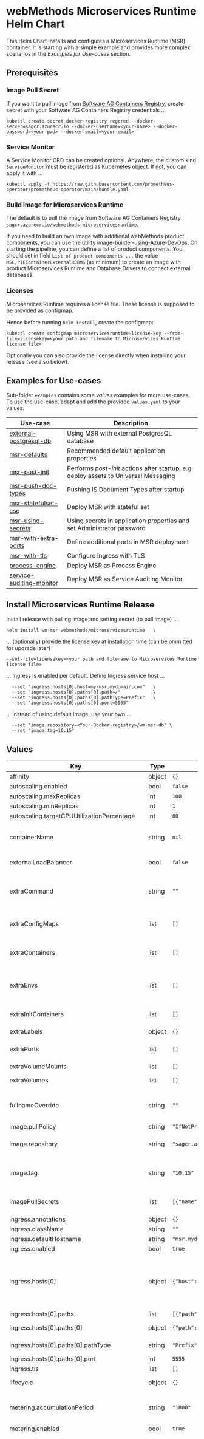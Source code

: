 # webMethods Microservices Runtime Helm Chart

This Helm Chart installs and configures a Microservices Runtime (MSR) container. It is starting with a simple example and provides more complex scenarios in the *Examples for Use-cases* section.

## Prerequisites

### Image Pull Secret

If you want to pull image from [Software AG Containers Registry](https://containers.softwareag.com), create secret with your Software AG Containers Registry credentials ...

```
kubectl create secret docker-registry regcred --docker-server=sagcr.azurecr.io --docker-username=<your-name> --docker-password=<your-pwd> --docker-email=<your-email>
```

### Service Monitor

A Service Monitor CRD can be created optional. Anywhere, the custom kind `ServiceMonitor` must be registered as Kubernetes object. If not, you can apply it with ...

```
kubectl apply -f https://raw.githubusercontent.com/prometheus-operator/prometheus-operator/main/bundle.yaml
```

### Build Image for Microservices Runtime

The default is to pull the image from Software AG Containers Registry `sagcr.azurecr.io/webmethods-microservicesruntime`.

If you need to build an own image with additional webMethods product components, you can use the utility [image-builder-using-Azure-DevOps](../../utils/image-builder-using-azure-devops/README.md). On starting the pipeline, you can define a list of product components. You should set in field `List of product components ...` the value `MSC,PIEContainerExternalRDBMS` (as minimum) to create an image with product Microservices Runtime and Database Drivers to connect external databases.

### Licenses

Microservices Runtime requires a license file. These license is supposed to be provided as configmap.

Hence before running `helm install`, create the configmap:

```
kubectl create configmap microservicesruntime-license-key --from-file=licensekey=<your path and filename to Microservices Runtime license file>
```

Optionally you can also provide the license directly when installing your release (see also below).


## Examples for Use-cases

Sub-folder `examples` contains some *values* examples for more use-cases. To use the use-case, adapt and add the provided `values.yaml` to your values.

| Use-case | Description |
|-----|------|
| [external-postgresql-db](../examples/external-postgresql-db/README.md) | Using MSR with external PostgresQL database |
| [msr-defaults](../examples/msr-defaults/README.md) | Recommended default application properties|
| [msr-post-init](../examples/msr-post-init/README.md) | Performs *post-init* actions after startup, e.g. deploy assets to Universal Messaging |
| [msr-push-doc-types](../examples/msr-push-doc-types/README.md) | Pushing IS Document Types after startup |
| [msr-statefulset-csq](../examples/msr-statefulset-csq/README.md) | Deploy MSR with stateful set |
| [msr-using-secrets](../examples/msr-using-secrets/README.md) | Using secrets in application properties and set Administrator password |
| [msr-with-extra-ports](../examples/msr-with-extra-ports/README.md) | Define additional ports in MSR deployment |
| [msr-with-tls](../examples/msr-with-tls/README.md) | Configure Ingress with TLS |
| [process-engine](../examples/process-engine/README.md) | Deploy MSR as Process Engine |
| [service-auditing-monitor](../examples/service-auditing-monitor/README.md) | Deploy MSR as Service Auditing Monitor |

## Install Microservices Runtime Release

Install release with pulling image and setting secret (to pull image) ...

```shell
helm install wm-msr webmethods/microservicesruntime   \
```

... (optionally) provide the license key at installation time (can be ommitted for upgrade later)

```shell
--set-file=licensekey=<your path and filename to Microservices Runtime license file>
```

... Ingress is enabled per default. Define Ingress service host ...

```shell
  --set "ingress.hosts[0].host=my-msr.mydomain.com"   \
  --set "ingress.hosts[0].paths[0].path=/"            \
  --set "ingress.hosts[0].paths[0].pathType=Prefix"   \
  --set "ingress.hosts[0].paths[0].port=5555"
```

... instead of using default image, use your own ...

```shell
  --set "image.repository=<Your-Docker-registry>/wm-msr-db" \
  --set "image.tag=10.15"
```

## Values

| Key | Type | Default | Description |
|-----|------|---------|-------------|
| affinity | object | `{}` |  |
| autoscaling.enabled | bool | `false` |  |
| autoscaling.maxReplicas | int | `100` |  |
| autoscaling.minReplicas | int | `1` |  |
| autoscaling.targetCPUUtilizationPercentage | int | `80` |  |
| containerName | string | `nil` | The name of the main container, by default this will be msr-<release_name> |
| externalLoadBalancer | bool | `false` | Instanciate Nginx as external LB |
| extraCommand | string | `""` | Extra command, which is executed before the startContainer entrypoint script of the Microservice Runtime |
| extraConfigMaps | list | `[]` | Extra config maps for addtional configurations such as extra ports, etc. |
| extraContainers | list | `[]` | Extra containers which should run in addtion to the main container as a sidecar |
| extraEnvs | list | `[]` | Exta environment properties to be passed on to the microservice runtime |
| extraInitContainers | list | `[]` | Extra init containers that are executed before starting the main container |
| extraLabels | object | `{}` | Extra Labels |
| extraPorts | list | `[]` | Extra Ports to be defined, note: these ports need to be created  |
| extraVolumeMounts | list | `[]` | Extra volume mounts |
| extraVolumes | list | `[]` | Exta volumes that should be mounted. |
| fullnameOverride | string | `""` | Overwrites full workload name. As default, the workload name is release name + '-' + Chart name. |
| image.pullPolicy | string | `"IfNotPresent"` | Pull with policy |
| image.repository | string | `"sagcr.azurecr.io/webmethods-microservicesruntime"` | Pull this image. Default is MSR from [Software AG Container Registry](https://containers.softwareag.com) |
| image.tag | string | `"10.15"` | The default value pulls latest. In PROD it is recommended to use a specific fix level. |
| imagePullSecrets | list | `[{"name":"regcred"}]` | Image pull secret reference. By default looks for `regcred`. |
| ingress.annotations | object | `{}` |  |
| ingress.className | string | `""` |  |
| ingress.defaultHostname | string | `"msr.mydomain.com"` |  |
| ingress.enabled | bool | `true` |  |
| ingress.hosts[0] | object | `{"host":"","paths":[{"path":"/","pathType":"Prefix","port":5555}]}` | Hostname of Ingress. By default the defaultHostname is used. For more complex rules or addtional hosts, you will need to overwrite this section. |
| ingress.hosts[0].paths | list | `[{"path":"/","pathType":"Prefix","port":5555}]` | Address the backend |
| ingress.hosts[0].paths[0] | object | `{"path":"/","pathType":"Prefix","port":5555}` | Path to address the backend |
| ingress.hosts[0].paths[0].pathType | string | `"Prefix"` | Path type to address the backend |
| ingress.hosts[0].paths[0].port | int | `5555` | Port of service |
| ingress.tls | list | `[]` | TLS of Ingress |
| lifecycle | object | `{}` | lifecycle hooks to execute on preStop / postStart,... |
| metering.accumulationPeriod | string | `"1800"` | The period in seconds for which data is accumulated before a log record is produced. |
| metering.enabled | bool | `true` | enable metering |
| metering.logLevel | string | `nil` | The level of log messages that are logged on the console. Valid values are: *error - logs only ERROR messages. *warn (default) - logs ERROR and WARN messages. *info - logs ERROR, WARN, and INFO messages. *debug - logs ERROR, WARN, INFO, and DEBUG messages. Use as a Java system property or an environment variable to see the debug messages of the configuration initialization. |
| metering.proxyAddress | string | `nil` | The proxy address in a <host>:<port> format that the metering client uses. Configure this property only if you use a metering proxy. |
| metering.proxyPass | string | `nil` | The proxy password that the metering client uses. Configure this property only if you use a metering proxy with authentication. Depending on the method that you use to provide a password, ensure that you escape password characters that are specific for the selected method. Valid characters: *Letters: A-Z, a-z *Numbers: 0-9 *Special characters: !@#$%^&*()_+-=[]{}\/?,.<>; |
| metering.proxyType | string | `"DIRECT"` | The type of the proxy that the metering client uses. Valid values are: *DIRECT (default). *HTTP *SOCKS Indicates that the metering client does not use a proxy. |
| metering.reportPeriod | string | `"3600"` |  |
| metering.runtimeAlias | string | `nil` | An alias of the webMethods product instance or a group of instances, for which usage data is measured. |
| metering.serverConnectTimeout | string | `"60000"` | The time in milliseconds to establish the initial TCP connection when the metering client calls the server REST endpoint. This is also the time to start the request. |
| metering.serverReadTimeout | string | `"300000"` | The maximum time in milliseconds without data transfer over the TCP connection to the server. This is also the time that it takes for the server to respond. When this time passes, the request fails. |
| metering.serverUrl | string | `"https://metering.softwareag.cloud/api/measurements"` | The URL of the metering aggregator server REST API. |
| metering.trustStoreFile | string | `nil` | The absolute path to the metering client truststore that is used for HTTPS connections. Add this value in any of the following cases: *If you use the Software AG Metering Server on premises (via HTTPS) and the certificates in the truststore do not match the certificates configured in Software AG Runtime (CTP). *If you use a metering proxy that terminates the SSL connection to the Metering Server in Software AG Cloud. |
| metering.trustStorePassword | string | `nil` | The password for the metering client truststore. Configure this property only if you use a truststore. |
| microservicesruntime.diagnosticPort | int | `9999` | Defies diagnostic port |
| microservicesruntime.httpPort | int | `5555` | Defines administration port |
| microservicesruntime.httpPortScheme | string | `"HTTP"` | Defines scheme of administration port |
| microservicesruntime.httpsPort | int | `5556` | Defines external runtime port |
| microservicesruntime.httpsPortScheme | string | `"HTTPS"` | Defines scheme of runtime port  |
| microservicesruntime.installDir | string | `"/opt/softwareag/IntegrationServer"` | Defines installation folder which was using on image creation |
| microservicesruntime.javaCustomOpts | string | `nil` | list of custom java opts e.g. "-Dmy.prop1=value1" "-Dmy.prop2=value2" |
| microservicesruntime.licenseConfigMap | string | `"microservicesruntime-license-key"` | Name of config map which contains the license key. If you ommit this, it defaults to the release name + microservicesruntime-license.  |
| microservicesruntime.memoryHeap.max | string | `"512M"` | Maximum of heap memory |
| microservicesruntime.memoryHeap.min | string | `"512M"` |  |
| microservicesruntime.properties | object | `{}` | List of application properties which are added into config map in YAML format. See [Integration Server Configuration Variables](https://documentation.softwareag.com/webmethods/integration_server/pie10-15/webhelp/pie-webhelp/index.html#page/pie-webhelp%2Fre-configuration_variables_assets.html) |
| microservicesruntime.propertiesFile | object | `{"content":"# application properties file \n"}` | Use "flat" application properties file as generated by configuration variable templates. Note: "properties" takes precedence over the propertiesFile values. Template function,  you can reference other values using template syntax (e.g. using curly braces)  content: |    truststore.DEFAULT_JVM_TRUSTSTORE.ksPassword=$secret{TruststorePasswordSecretName}    property=value    anotherproperty=value    image={{ .Values.image.repository }} # referencing other values |
| microservicesruntime.readinessProbe.scheme | string | `"HTTP"` | Scheme of administration port port, uppercase |
| nameOverride | string | `""` | Overwrites Chart name of release name in workload name. As default, the workload name is release name + '-' + Chart name. The workload name is at the end release name + '-' + value of `nameOverride`. |
| nodeSelector | object | `{}` |  |
| persistence.accessMode | string | `"ReadWriteOnce"` |  |
| persistence.accessModes | list | `[]` |  |
| persistence.annotations | object | `{}` |  |
| persistence.configs | bool | `true` | if persistence.enabled=true, use configuration settings from persistent volume |
| persistence.enabled | bool | `false` | Use persistent volume for IS packages, configuration settings and logs. If `persistence.existingClaim` not set, a claim will be automatically created. |
| persistence.existingClaim | string | `""` | Use this existing and already created PVC. |
| persistence.logs | bool | `true` | if persistence.enabled=true, write logs to persistent volume |
| persistence.packages | bool | `true` | if persistence.enabled=true, externalize packages / use packages from persistent volume |
| persistence.size | string | `"10M"` | Size of Persistent Volume Claim |
| persistence.storageClassName | string | `""` |  |
| podAnnotations | object | `{}` | pod annotations |
| podSecurityContext.fsGroup | int | `1724` |  |
| readinessProbe | object | `{"failureThreshold":3,"initialDelaySeconds":10,"periodSeconds":30,"successThreshold":1,"tcpSocket":{"port":"http"},"timeoutSeconds":1}` | readiness probe for container, by default this will simply check for tcp socket connection. Adjust this in order to avoid routing traffing to non-ready Integration Servers (e.g. use the ping service via http call) |
| replicaCount | int | `1` | Number of replicates in Deployment |
| resources | object | `{}` |  |
| secretMounts | list | `[]` | Secret mounts, A list of secrets and their paths to mount inside the pod |
| secretVolumes | list | `[]` | Secret volumes, A list of secrets |
| securityContext | object | `{}` |  |
| service.port | int | `5555` |  |
| service.type | string | `"ClusterIP"` |  |
| serviceAccount.annotations | object | `{}` | Annotations to add to the service account |
| serviceAccount.create | bool | `true` | Specifies whether a service account should be created |
| serviceAccount.name | string | `""` | The name of the service account to use. If not set and create is true, a name is generated using the fullname template |
| startupProbe | object | `{"failureThreshold":60,"periodSeconds":30,"tcpSocket":{"port":"http"}}` | startup probe for container |
| statefulSet | bool | `false` | StatefulSet or Deployment. You should only change this if you require Client Side queuing (CSQ) or functionality in IS which requires stable hostnames and filesystems. Default is false => Deployment. Keep in mind, you must disable CSQ on each webMethods messaging and JMS connection if you don't use stateful-sets. See examples in Process Engine deployment for disableing QSC. |
| tolerations | list | `[]` |  |
| volumeClaimTemplates | list | `[]` | Volume Claim Templates, only to be used when running as a Statefulset (e.g. using client-side queuing) |
